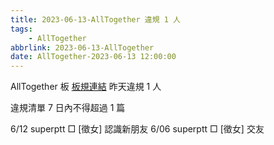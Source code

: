 ```yaml
---
title: 2023-06-13-AllTogether 違規 1 人
tags:
    - AllTogether
abbrlink: 2023-06-13-AllTogether
date: AllTogether-2023-06-13 12:00:00
---
```

AllTogether 板 [板規連結](https://www.ptt.cc/bbs/AllTogether/M.1643211430.A.5FB.html)
昨天違規 1 人
<!-- more -->

違規清單
7 日內不得超過 1 篇

6/12 superptt □ [徵女] 認識新朋友
6/06 superptt □ [徵女] 交友